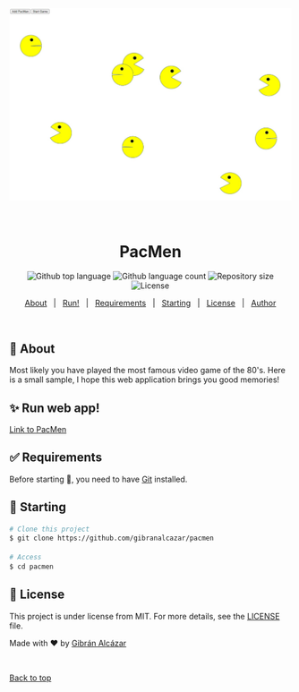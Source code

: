 <div align="center" id="top"> 
  <img src="images/PacMen1.jpg" alt="PacMen" />

  &#xa0;

  <!-- <a href="https://pacmen.netlify.app">Demo</a> -->
</div>

<h1 align="center">PacMen</h1>

<p align="center">
  <img alt="Github top language" src="https://img.shields.io/github/languages/top/gibranalcazar/pacmen?color=56BEB8">

  <img alt="Github language count" src="https://img.shields.io/github/languages/count/gibranalcazar/pacmen?color=56BEB8">

  <img alt="Repository size" src="https://img.shields.io/github/repo-size/gibranalcazar/pacmen?color=56BEB8">

  <img alt="License" src="https://img.shields.io/github/license/gibranalcazar/pacmen?color=56BEB8">

  <!-- <img alt="Github issues" src="https://img.shields.io/github/issues/gibranalcazar/pacmen?color=56BEB8" /> -->

  <!-- <img alt="Github forks" src="https://img.shields.io/github/forks/gibranalcazar/pacmen?color=56BEB8" /> -->

  <!-- <img alt="Github stars" src="https://img.shields.io/github/stars/gibranalcazar/pacmen?color=56BEB8" /> -->
</p>

<!-- Status -->

<!-- <h4 align="center"> 
	🚧  PacMen 🚀 Under construction...  🚧
</h4> 

<hr> -->

<p align="center">
  <a href="#dart-about">About</a> &#xa0; | &#xa0; 
  <a href="https://gibranalcazar.github.io/PacMen/">Run!</a> &#xa0; | &#xa0;
  <a href="#white_check_mark-requirements">Requirements</a> &#xa0; | &#xa0;
  <a href="#checkered_flag-starting">Starting</a> &#xa0; | &#xa0;
  <a href="#memo-license">License</a> &#xa0; | &#xa0;
  <a href="https://github.com/gibranalcazar" target="_blank">Author</a>
</p>

<br>

## :dart: About ##

Most likely you have played the most famous video game of the 80's. Here is a small sample, I hope this web application brings you good memories!

## :sparkles: Run web app! ##

<brk>
<a href="https://gibranalcazar.github.io/PacMen" target="_blank">Link to PacMen</a>


## :white_check_mark: Requirements ##

Before starting :checkered_flag:, you need to have [Git](https://git-scm.com) installed.

## :checkered_flag: Starting ##

```bash
# Clone this project
$ git clone https://github.com/gibranalcazar/pacmen

# Access
$ cd pacmen


```

## :memo: License ##

This project is under license from MIT. For more details, see the [LICENSE](LICENSE) file.


Made with :heart: by <a href="https://github.com/gibranalcazar" target="_blank">Gibrán Alcázar</a>

&#xa0;

<a href="#top">Back to top</a>
